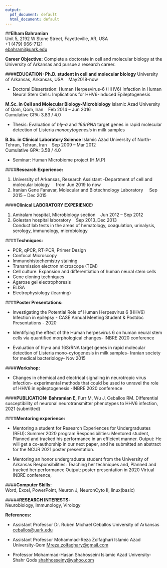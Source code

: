```yaml
---
output:
  pdf_document: default
  html_document: default
---
```

##**Elham Bahramian**  
Unit 5, 2192 W Stone Street, Fayetteville, AR, USA  
+1 (479) 966-7121  
<ebahrami@uark.edu>

**Career Objective:** Complete a doctorate in cell and molecular biology at the University of Arkansas and pursue a research career.

####**EDUCATION:**
**Ph.D. student in cell and molecular biology** University of Arkansas, Arkansas, USA &nbsp; &nbsp;May2018-now                                                

* Doctoral Dissertation: Human Herpesvirus-6 (HHV6) Infection in Human Neural Stem Cells: Implications for HHV6-induced Epileptogenesis


**M.Sc. in Cell and Molecular Biology-Microbiology** Islamic Azad University of Qom, Qom, Iran &nbsp; &nbsp;Feb 2014 – Jun 2016  
Cumulative GPA: 3.83 / 4.0  

* Thesis: Evaluation of _hly-a_ and _16SrRNA_ target genes in rapid molecular detection of Listeria _monocytogenesis_ in milk samples 

**B.Sc. in Clinical Laboratory Science** Islamic Azad University of North-Tehran, Tehran, Iran &nbsp; &nbsp;Sep 2009 – Mar 2012  
Cumulative GPA: 3.58 / 4.0

* Seminar: Human Microbiome project (H.M.P)


####**Research Experience:**

1. University of Arkansas, Research Assistant -Department of cell and molecular biology     &nbsp; &nbsp; from Jun 2019 to now  
2. Iranian Gene Fanavar, Molecular and Biotechnology Laboratory &nbsp; &nbsp; Sep 2015 – Dec 2015

####**Clinical LABORATORY EXPERIENCE:**
1. Amiralam hospital, Microbiology section &nbsp; &nbsp;Jun 2012 – Sep 2012
2. Golestan hospital laboratory &nbsp; &nbsp;Sep 2013_Dec 2013  
Conduct lab tests in the areas of hematology, coagulation, urinalysis, serology, immunology, microbiology 

####**Techniques:**
* PCR, qPCR, RT-PCR, Primer Design
* Confocal Microscopy
* Immunohistochemistry staining 
* Transmission electron microscope (TEM)
* Cell culture: Expansion and differentiation of human neural stem cells
* Gene cloning techniques
* Agarose gel electrophoresis
* ELISA
* Electrophysiology (learning)

####**Poster Presentations:**
* Investigating the Potential Role of Human Herpesvirus 6 (HHV6) Infection in epilepsy - CASE Annual Meeting Student & Postdoc Presentations - 2020 

* Identifying the effect of the Human herpesvirus 6 on human neural stem cells via quantified morphological changes- INBRE 2020 conference

* Evaluation of hly-a and 16SrRNA target genes in rapid molecular detection of Listeria mono-cytogenesis in milk samples- Iranian society for medical bacteriology- Nov 2015

####**Workshop:**
 * Changes in chemical and electrical signaling in neurotropic virus infection-
experimental methods that could be used to unravel the role of HHV6 in epileptogenesis -INBRE 2020 conference

####**PUBLICATION:** 
**Bahramian E,** Furr M, Wu J, Ceballos RM. Differential susceptibility of neuronal neurotransmitter phenotypes to HHV6 infection, 2021 (submitted)
 
####**Mentoring experience:** 
* Mentoring a student for Research Experiences for Undergraduates (REU): Summer 2020 program
Responsibilities: Mentored student, Planned and tracked his performance in an efficient manner. 
Output: He will get a co-authorship in our next paper, and he submitted an abstract for the NCUR 2021 poster presentation.

* Mentoring an honor undergraduate student from the University of Arkansas
Responsibilities: Teaching her techniques and, Planned and tracked her performance
Output: poster presentation in 2020 Virtual INBRE conference, 

####**Computer Skills:**  
Word, Excel, PowerPoint, Neuron J, NeuronCyto II, linux(basic)

#####**RESEARCH INTERESTS:**  
Neurobiology, Immunology, Virology 


  
  

**References:**

* Assistant Professor Dr. Ruben Michael Ceballos
University of Arkansas
ceballos@uark.edu

* Assistant Professor Mohammad-Reza Zolfaghari
Islamic Azad University-Qom 
Mreza.zolfaghary@gmail.com

* Professor Mohammad-Hasan Shahosseini
Islamic Azad University-Shahr Qods
shahhosseiny@yahoo.com
